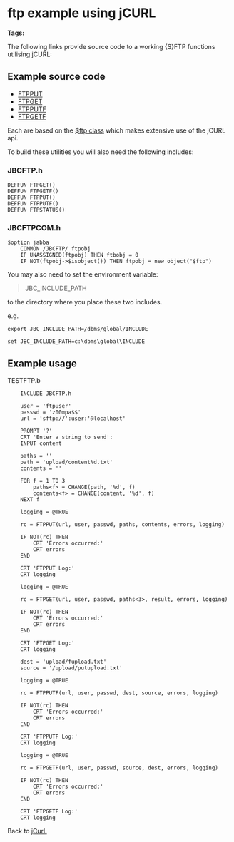 # ftp example using jCURL

**Tags:**
<badge text='curl' vertical='middle' />
<badge text='ftp' vertical='middle' />

The following links provide source code to a working {S}FTP functions utilising jCURL:

## Example source code

* [FTPPUT](./ftpput/README.md)
* [FTPGET](./ftpget/README.md)
* [FTPPUTF](./ftpputf/README.md)
* [FTPGETF](./ftpgetf/README.md)

Each are based on the [$ftp class](./ftpclass-jabba/#heading) which makes extensive use of the jCURL api.

To build these utilities you will also need the following includes:

### JBCFTP.h

```
DEFFUN FTPGET()
DEFFUN FTPGETF()
DEFFUN FTPPUT()
DEFFUN FTPPUTF()
DEFFUN FTPSTATUS()
```

### JBCFTPCOM.h

```
$option jabba
    COMMON /JBCFTP/ ftpobj
    IF UNASSIGNED(ftpobj) THEN ftbobj = 0
    IF NOT(ftpobj->$isobject()) THEN ftpobj = new object("$ftp")
```

You may also need to set the environment variable:
> JBC_INCLUDE_PATH

to the directory where you place these two includes.

e.g.

```
export JBC_INCLUDE_PATH=/dbms/global/INCLUDE

set JBC_INCLUDE_PATH=c:\dbms\global\INCLUDE
```

## Example usage

TESTFTP.b

```
    INCLUDE JBCFTP.h

    user = 'ftpuser'
    passwd = 'z00mpa$$'
    url = 'sftp://':user:'@localhost'

    PROMPT '?'
    CRT 'Enter a string to send':
    INPUT content

    paths = ''
    path = 'upload/content%d.txt'
    contents = ''

    FOR f = 1 TO 3
        paths<f> = CHANGE(path, '%d', f)
        contents<f> = CHANGE(content, '%d', f)
    NEXT f

    logging = @TRUE

    rc = FTPPUT(url, user, passwd, paths, contents, errors, logging)

    IF NOT(rc) THEN 
        CRT 'Errors occurred:'
        CRT errors
    END

    CRT 'FTPPUT Log:'
    CRT logging

    logging = @TRUE

    rc = FTPGET(url, user, passwd, paths<3>, result, errors, logging)

    IF NOT(rc) THEN 
        CRT 'Errors occurred:'
        CRT errors
    END

    CRT 'FTPGET Log:'
    CRT logging

    dest = 'upload/fupload.txt'
    source = '/upload/putupload.txt'

    logging = @TRUE

    rc = FTPPUTF(url, user, passwd, dest, source, errors, logging)

    IF NOT(rc) THEN 
        CRT 'Errors occurred:'
        CRT errors
    END

    CRT 'FTPPUTF Log:'
    CRT logging

    logging = @TRUE

    rc = FTPGETF(url, user, passwd, source, dest, errors, logging)

    IF NOT(rc) THEN 
        CRT 'Errors occurred:'
        CRT errors
    END

    CRT 'FTPGETF Log:'
    CRT logging
```

Back to [jCurl.](./../README.md)

<PageFooter />
